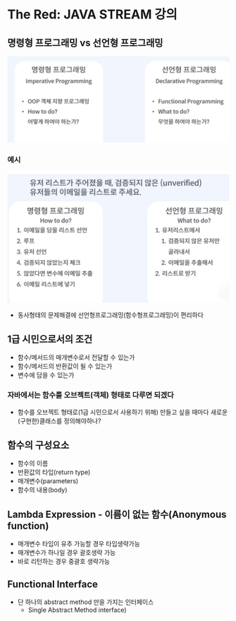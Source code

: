 # The Red: JAVA STREAM 강의

## 명령형 프로그래밍 vs 선언형 프로그래밍

![Alt text](images/image-56.png)

### 예시

![Alt text](images/image-57.png)

- 동사형태의 문제해결에 선언형프로그래밍(함수형프로그래밍)이 편리하다

## 1급 시민으로서의 조건

- 함수/메서드의 매개변수로서 전달할 수 있는가
- 함수/메서드의 반환값이 될 수 있는가
- 변수에 담을 수 있는가

### 자바에서는 함수를 오브젝트(객체) 형태로 다루면 되겠다

- 함수를 오브젝트 형태로(1급 시민으로서 사용하기 위해) 만들고 싶을 때마다 새로운 (구현한)클래스를 정의해야하나?

## 함수의 구성요소

- 함수의 이름
- 반환값의 타입(return type)
- 매개변수(parameters)
- 함수의 내용(body)

## Lambda Expression - 이름이 없는 함수(Anonymous function)

- 매개변수 타입이 유추 가능할 경우 타입생략가능
- 매개변수가 하나일 경우 괄호생략 가능
- 바로 리턴하는 경우 중괄호 생략가능

## Functional Interface

- 단 하나의 abstract method 만을 가지는 인터페이스
  - Single Abstract Method interface)
